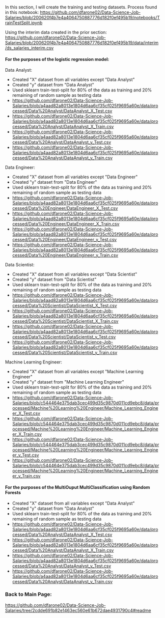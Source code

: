 In this section, I will create the training and testing datasets. Process found in this notebook:
https://github.com/dfarone02/Data-Science-Job-Salaries/blob/200620f4b7e4a4064750887776d182f0ef495b19/notebooks/TrainTestSplit.ipynb

Using the interim data created in the prior section:
https://github.com/dfarone02/Data-Science-Job-Salaries/blob/200620f4b7e4a4064750887776d182f0ef495b19/data/interim/ds_salaries_interim.csv

#### For the purposes of the logistic regression model:

Data Analyst: <br>
 - Created "X" dataset from all variables except "Data Analyst"
 - Created "y" dataset from "Data Analyst"
 - Used sklearn train-test-split for 80% of the data as training and 20% remaining of random sample as testing data
 - https://github.com/dfarone02/Data-Science-Job-Salaries/blob/a4aad82a8013e1804d6aa6cf35cf025f9695a60e/data/processed/Data%20Analyst/DataAnalyst_X_Test.csv
 - https://github.com/dfarone02/Data-Science-Job-Salaries/blob/a4aad82a8013e1804d6aa6cf35cf025f9695a60e/data/processed/Data%20Analyst/DataAnalyst_X_Train.csv
 - https://github.com/dfarone02/Data-Science-Job-Salaries/blob/a4aad82a8013e1804d6aa6cf35cf025f9695a60e/data/processed/Data%20Analyst/DataAnalyst_y_Test.csv
 - https://github.com/dfarone02/Data-Science-Job-Salaries/blob/a4aad82a8013e1804d6aa6cf35cf025f9695a60e/data/processed/Data%20Analyst/DataAnalyst_y_Train.csv

Data Engineer: <br>
 - Created "X" dataset from all variables except "Data Engineer"
 - Created "y" dataset from "Data Engineer"
 - Used sklearn train-test-split for 80% of the data as training and 20% remaining of random sample as testing data
 - https://github.com/dfarone02/Data-Science-Job-Salaries/blob/a4aad82a8013e1804d6aa6cf35cf025f9695a60e/data/processed/Data%20Engineer/DataEngineer_X_Test.csv
 - https://github.com/dfarone02/Data-Science-Job-Salaries/blob/a4aad82a8013e1804d6aa6cf35cf025f9695a60e/data/processed/Data%20Engineer/DataEngineer_X_Train.csv
 - https://github.com/dfarone02/Data-Science-Job-Salaries/blob/a4aad82a8013e1804d6aa6cf35cf025f9695a60e/data/processed/Data%20Engineer/DataEngineer_y_Test.csv
 - https://github.com/dfarone02/Data-Science-Job-Salaries/blob/a4aad82a8013e1804d6aa6cf35cf025f9695a60e/data/processed/Data%20Engineer/DataEngineer_y_Train.csv

Data Scientist: <br>
 - Created "X" dataset from all variables except "Data Scientist"
 - Created "y" dataset from "Data Scientist"
 - Used sklearn train-test-split for 80% of the data as training and 20% remaining of random sample as testing data
 - https://github.com/dfarone02/Data-Science-Job-Salaries/blob/a4aad82a8013e1804d6aa6cf35cf025f9695a60e/data/processed/Data%20Scientist/DataScientist_X_Test.csv
 - https://github.com/dfarone02/Data-Science-Job-Salaries/blob/a4aad82a8013e1804d6aa6cf35cf025f9695a60e/data/processed/Data%20Scientist/DataScientist_X_Train.csv
 - https://github.com/dfarone02/Data-Science-Job-Salaries/blob/a4aad82a8013e1804d6aa6cf35cf025f9695a60e/data/processed/Data%20Scientist/DataScientist_y_Test.csv
 - https://github.com/dfarone02/Data-Science-Job-Salaries/blob/a4aad82a8013e1804d6aa6cf35cf025f9695a60e/data/processed/Data%20Scientist/DataScientist_y_Train.csv

Machine Learning Engineer: <br>
 - Created "X" dataset from all variables except "Machine Learning Engineer"
 - Created "y" dataset from "Machine Learning Engineer"
 - Used sklearn train-test-split for 80% of the data as training and 20% remaining of random sample as testing data
 - https://github.com/dfarone02/Data-Science-Job-Salaries/blob/c544464e375dab3cec499d35c9870d011cd9ebc8/data/processed/Machine%20Learning%20Engineer/Machine_Learning_Engineer_X_Test.csv
 - https://github.com/dfarone02/Data-Science-Job-Salaries/blob/c544464e375dab3cec499d35c9870d011cd9ebc8/data/processed/Machine%20Learning%20Engineer/Machine_Learning_Engineer_X_Train.csv
 -  https://github.com/dfarone02/Data-Science-Job-Salaries/blob/c544464e375dab3cec499d35c9870d011cd9ebc8/data/processed/Machine%20Learning%20Engineer/Machine_Learning_Engineer_y_Test.csv
-  https://github.com/dfarone02/Data-Science-Job-Salaries/blob/c544464e375dab3cec499d35c9870d011cd9ebc8/data/processed/Machine%20Learning%20Engineer/Machine_Learning_Engineer_y_Train.csv

#### For the purposes of the MultiOuput MultiClassification using Random Forests
 - Created "X" dataset from all variables except "Data Analyst"
 - Created "y" dataset from "Data Analyst"
 - Used sklearn train-test-split for 80% of the data as training and 20% remaining of random sample as testing data
 - https://github.com/dfarone02/Data-Science-Job-Salaries/blob/a4aad82a8013e1804d6aa6cf35cf025f9695a60e/data/processed/Data%20Analyst/DataAnalyst_X_Test.csv
 - https://github.com/dfarone02/Data-Science-Job-Salaries/blob/a4aad82a8013e1804d6aa6cf35cf025f9695a60e/data/processed/Data%20Analyst/DataAnalyst_X_Train.csv
 - https://github.com/dfarone02/Data-Science-Job-Salaries/blob/a4aad82a8013e1804d6aa6cf35cf025f9695a60e/data/processed/Data%20Analyst/DataAnalyst_y_Test.csv
 - https://github.com/dfarone02/Data-Science-Job-Salaries/blob/a4aad82a8013e1804d6aa6cf35cf025f9695a60e/data/processed/Data%20Analyst/DataAnalyst_y_Train.csv

### Back to Main Page: <br>
https://github.com/dfarone02/Data-Science-Job-Salaries/tree/2cdde691b82e1463ec560e61b672dae4931790c4#readme
